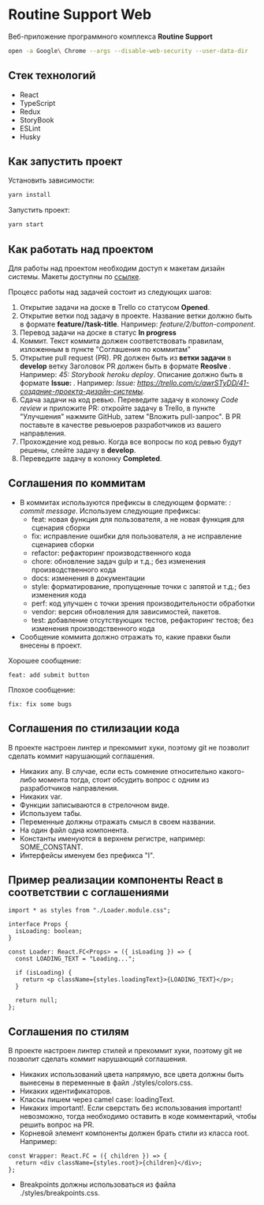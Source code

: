 # Routine Support Web

Веб-приложение программного комплекса **Routine Support**

<!-- todo Поправить текст про запуск, добавить информацию про открытие хрома без защиты -->

```bash
open -a Google\ Chrome --args --disable-web-security --user-data-dir
```

## Стек технологий

- React
- TypeScript
- Redux
- StoryBook
- ESLint
- Husky

## Как запустить проект

Установить зависимости:

```bash
yarn install
```

Запустить проект:

```bash
yarn start
```

## Как работать над проектом

Для работы над проектом необходим доступ к макетам дизайн системы.
Макеты доступны по [ссылке](https://www.figma.com/file/9m90Pt3GJW8lUrbEAxQhwV/Routine-support?node-id=1%3A3).

Процесс работы над задачей состоит из следующих шагов:

1. Открытие задачи на доске в Trello со статусом **Opened**.
2. Открытие ветки под задачу в проекте. Название ветки должно быть в формате **feature/<task-id>/task-title**. Например: _feature/2/button-component_.
3. Перевод задачи на доске в статус **In progress**
4. Коммит. Текст коммита должен соответствовать правилам, изложенным в пункте "Соглашения по коммитам"
5. Открытие pull request (PR). PR должен быть из **ветки задачи** в **develop** ветку Заголовок PR должен быть в формате **Reoslve <task-id>**. Например: _45: Storybook heroku deploy_. Описание должно быть в формате **Issue: <link-to-issue>**. Например: _Issue: https://trello.com/c/awrSTyDD/41-создание-проекта-дизайн-системы_.
6. Сдача задачи на код ревью. Переведите задачу в колонку _Code review_ и приложите PR: откройте задачу в Trello, в пункте "Улучшения" нажмите GitHub, затем "Вложить pull-запрос". В PR поставьте в качестве ревьюеров разработчиков из вашего направления.
7. Прохождение код ревью. Когда все вопросы по код ревью будут решены, слейте задачу в **develop**.
8. Переведите задачу в колонку **Completed**.

## Соглашения по коммитам

- В коммитах используются префиксы в следующем формате: _<prefix-name>: commit message_. Используем следующие префиксы:
  - feat: новая функция для пользователя, а не новая функция для сценария сборки
  - fix: исправление ошибки для пользователя, а не исправление сценариев сборки
  - refactor: рефакторинг производственного кода
  - chore: обновление задач gulp и т.д.; без изменения производственного кода
  - docs: изменения в документации
  - style: форматирование, пропущенные точки с запятой и т.д.; без изменения кода
  - perf: код улучшен с точки зрения производительности обработки
  - vendor: версия обновления для зависимостей, пакетов.
  - test: добавление отсутствующих тестов, рефакторинг тестов; без изменения производственного кода
- Сообщение коммита должно отражать то, какие правки были внесены в проект.

Хорошее сообщение:

```
feat: add submit button
```

Плохое сообщение:

```
fix: fix some bugs
```

## Соглашения по стилизации кода

В проекте настроен линтер и прекоммит хуки, поэтому git не позволит сделать коммит нарушающий соглашения.

- Никаких any. В случае, если есть сомнение относительно какого-либо момента тогда, стоит обсудить вопрос с одним из разработчиков направления.
- Никаких var.
- Функции записываются в стрелочном виде.
- Используем табы.
- Переменные должны отражать смысл в своем названии.
- На один файл одна компонента.
- Константы именуются в верхнем регистре, например: SOME_CONSTANT.
- Интерфейсы именуем без префикса "I".

## Пример реализации компоненты React в соответствии с соглашениями

```tsx
import * as styles from "./Loader.module.css";

interface Props {
  isLoading: boolean;
}

const Loader: React.FC<Props> = ({ isLoading }) => {
  const LOADING_TEXT = "Loading...";

  if (isLoading) {
    return <p className={styles.loadingText}>{LOADING_TEXT}</p>;
  }

  return null;
};
```

## Соглашения по стилям

В проекте настроен линтер стилей и прекоммит хуки, поэтому git не позволит сделать коммит нарушающий соглашения.

- Никаких использований цвета напрямую, все цвета должны быть вынесены в переменные в файл ./styles/colors.css.
- Никаких идентификаторов.
- Классы пишем через camel case: loadingText.
- Никаких important!. Если сверстать без использования important! невозможно, тогда необходимо оставить в коде комментарий, чтобы решить вопрос на PR.
- Корневой элемент компоненты должен брать стили из класса root. Например:

```tsx
const Wrapper: React.FC = ({ children }) => {
  return <div className={styles.root}>{children}</div>;
};
```

- Breakpoints должны использоваться из файла ./styles/breakpoints.css.
